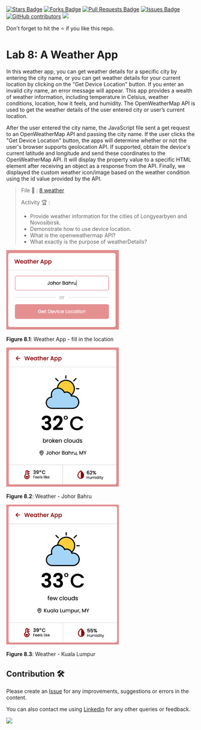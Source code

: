 <a href="https://github.com/drshahizan/learn-php/stargazers"><img src="https://img.shields.io/github/stars/drshahizan/learn-php" alt="Stars Badge"/></a>
<a href="https://github.com/drshahizan/learn-php/network/members"><img src="https://img.shields.io/github/forks/drshahizan/learn-php" alt="Forks Badge"/></a>
<a href="https://github.com/drshahizan/learn-php/pulls"><img src="https://img.shields.io/github/issues-pr/drshahizan/learn-php" alt="Pull Requests Badge"/></a>
<a href="https://github.com/drshahizan/learn-php/issues"><img src="https://img.shields.io/github/issues/drshahizan/learn-php" alt="Issues Badge"/></a>
<a href="https://github.com/drshahizan/learn-php/graphs/contributors"><img alt="GitHub contributors" src="https://img.shields.io/github/contributors/drshahizan/learn-php?color=2b9348"></a>
![](https://visitor-badge.glitch.me/badge?page_id=drshahizan/learn-php)

Don't forget to hit the :star: if you like this repo.

# Lab 8: A Weather App

In this weather app, you can get weather details for a specific city by entering the city name, or you can get weather details for your current location by clicking on the "Get Device Location" button. If you enter an invalid city name, an error message will appear. This app provides a wealth of weather information, including temperature in Celsius, weather conditions, location, how it feels, and humidity. The OpenWeatherMap API is used to get the weather details of the user entered city or user’s current location.

After the user entered the city name, the JavaScript file sent a get request to an OpenWeatherMap API and passing the city name. If the user clicks the "Get Device Location" button, the apps will determine whether or not the user's browser supports geolocation API. If supported, obtain the device's current latitude and longitude and send these coordinates to the OpenWeatherMap API. It will display the property value to a specific HTML element after receiving an object as a response from the API. Finally, we displayed the custom weather icon/image based on the weather condition using the id value provided by the API.

> File 📁 : [8 weather](./download/8%20weather)
> 
> Activity 🏆 :
> - Provide weather information for the cities of Longyearbyen and Novosibirsk.
> - Demonstrate how to use device location.
> - What is the openweathermap API?
> - What exactly is the purpose of weatherDetails?

<img src="./download/L8adv-a.png" width="300" />

**Figure 8.1**: Weather App - fill in the location

<img src="./download/L8adv-b.png" width="300" />

**Figure 8.2**: Weather - Johor Bahru

<img src="./download/L8adv-c.png" width="300" />

**Figure 8.3**: Weather - Kuala Lumpur

## Contribution 🛠️
Please create an [Issue](https://github.com/drshahizan/learn-php/issues) for any improvements, suggestions or errors in the content.

You can also contact me using [Linkedin](https://www.linkedin.com/in/drshahizan/) for any other queries or feedback.

![](https://visitor-badge.glitch.me/badge?page_id=drshahizan)
